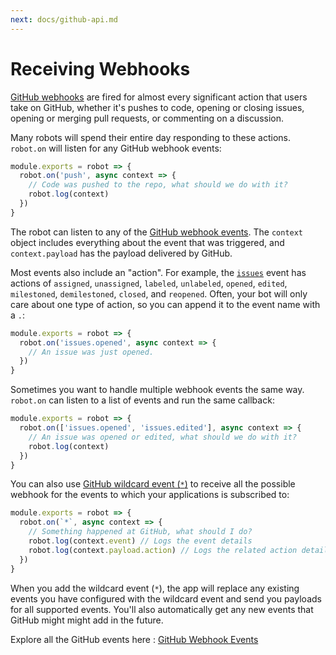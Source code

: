 ```yaml
---
next: docs/github-api.md
---
```


# Receiving Webhooks

[GitHub webhooks](https://developer.github.com/webhooks/) are fired for almost every significant action that users take on GitHub, whether it's pushes to code, opening or closing issues, opening or merging pull requests, or commenting on a discussion.

Many robots will spend their entire day responding to these actions. `robot.on` will listen for any GitHub webhook events:

```js
module.exports = robot => {
  robot.on('push', async context => {
    // Code was pushed to the repo, what should we do with it?
    robot.log(context)
  })
}
```

The robot can listen to any of the [GitHub webhook events](https://developer.github.com/webhooks/#events). The `context` object includes everything about the event that was triggered, and `context.payload` has the payload delivered by GitHub.

Most events also include an "action". For example, the [`issues`](https://developer.github.com/v3/activity/events/types/#issuesevent) event has actions of `assigned`, `unassigned`, `labeled`, `unlabeled`, `opened`, `edited`, `milestoned`, `demilestoned`, `closed`, and `reopened`. Often, your bot will only care about one type of action, so you can append it to the event name with a `.`:

```js
module.exports = robot => {
  robot.on('issues.opened', async context => {
    // An issue was just opened.
  })
}
```

Sometimes you want to handle multiple webhook events the same way. `robot.on` can listen to a list of events and run the same callback:

```js
module.exports = robot => {
  robot.on(['issues.opened', 'issues.edited'], async context => {
    // An issue was opened or edited, what should we do with it?
    robot.log(context)
  })
}
```
You can also use [GitHub wildcard event (`*`)](https://developer.github.com/webhooks/#wildcard-event) to receive all the possible webhook for the events to which your applications is subscribed to:
```js
module.exports = robot => {
  robot.on(`*`, async context => {
    // Something happened at GitHub, what should I do?
    robot.log(context.event) // Logs the event details
    robot.log(context.payload.action) // Logs the related action details
  })
}
```
When you add the wildcard event (`*`), the app will replace any existing events you have configured with the wildcard event and send you payloads for all supported events. You'll also automatically get any new events that GitHub might might add in the future.

Explore all the GitHub events here : [GitHub Webhook Events](https://developer.github.com/webhooks/#events)

